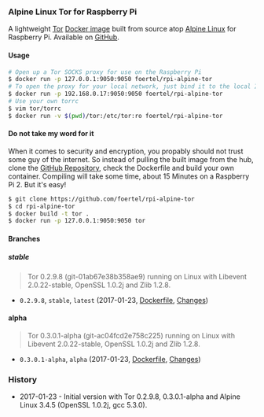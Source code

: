 ### Alpine Linux Tor for Raspberry Pi

A lightweight [Tor][tor] [Docker image][dockerhub_project] built from source atop [Alpine Linux][alpine_linux] for Raspberry Pi. Available on [GitHub][github_project].

#### Usage

````bash
# Open up a Tor SOCKS proxy for use on the Raspberry Pi
$ docker run -p 127.0.0.1:9050:9050 foertel/rpi-alpine-tor
# To open the proxy for your local network, just bind it to the local IP of your Pi
$ docker run -p 192.168.0.17:9050:9050 foertel/rpi-alpine-tor
# Use your own torrc
$ vim tor/torrc
$ docker run -v $(pwd)/tor:/etc/tor:ro foertel/rpi-alpine-tor
````

#### Do not take my word for it

When it comes to security and encryption, you propably should not trust some guy of the internet. So instead of pulling the built image from the hub, clone the [GitHub Repository][github_project], check the Dockerfile and build your own container. Compiling will take some time, about 15 Minutes on a Raspberry Pi 2. But it's easy!

````bash
$ git clone https://github.com/foertel/rpi-alpine-tor
$ cd rpi-alpine-tor
$ docker build -t tor .
$ docker run -p 127.0.0.1:9050:9050 tor
````

#### Branches
##### stable

> Tor 0.2.9.8 (git-01ab67e38b358ae9) running on Linux with Libevent 2.0.22-stable, OpenSSL 1.0.2j and Zlib 1.2.8.

- `0.2.9.8`, `stable`, `latest` (2017-01-23, [Dockerfile](https://github.com/foertel/rpi-alpine-tor/tree/master/versions/0.2.9.8/Dockerfile), [Changes][tor_changes])

#### alpha

> Tor 0.3.0.1-alpha (git-ac04fcd2e758c225) running on Linux with Libevent 2.0.22-stable, OpenSSL 1.0.2j and Zlib 1.2.8.

- `0.3.0.1-alpha`, `alpha` (2017-01-23, [Dockerfile](https://github.com/foertel/rpi-alpine-tor/tree/master/versions/0.3.0.1-alpha/Dockerfile), [Changes][tor_alpha_changes])

### History

- 2017-01-23 - Initial version with Tor 0.2.9.8, 0.3.0.1-alpha and Alpine Linux 3.4.5 (OpenSSL 1.0.2j, gcc 5.3.0).

[alpine_linux]:        https://hub.docker.com/r/armhf/alpine/
[dockerhub_project]:   https://hub.docker.com/r/foertel/rpi-alpine-tor/
[github_project]:      https://github.com/foertel/rpi-alpine-tor/
[tor]:                 https://torproject.org/
[tor_changes]:         https://gitweb.torproject.org/tor.git/plain/ReleaseNotes?id=tor-0.2.9.8
[tor_alpha_changes]:   https://gitweb.torproject.org/tor.git/plain/ChangeLog

